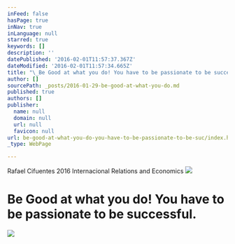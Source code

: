 ```yaml
---
inFeed: false
hasPage: true
inNav: true
inLanguage: null
starred: true
keywords: []
description: ''
datePublished: '2016-02-01T11:57:37.367Z'
dateModified: '2016-02-01T11:57:34.665Z'
title: "\_Be Good at what you do! You have to be passionate to be successful."
author: []
sourcePath: _posts/2016-01-29-be-good-at-what-you-do.md
published: true
authors: []
publisher:
  name: null
  domain: null
  url: null
  favicon: null
url: be-good-at-what-you-do-you-have-to-be-passionate-to-be-suc/index.html
_type: WebPage

---
```

Rafael Cifuentes 2016 Internacional Relations and Economics
![](https://s3-us-west-2.amazonaws.com/the-grid-img/p/9863fb1dafcdfcaddba48c62de93331ab5b595fa.jpg)

# Be Good at what you do! You have to be passionate to be successful.
![](https://s3-us-west-2.amazonaws.com/the-grid-img/p/681e0140a239574fb1a952e48221733effdf1246.png)